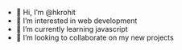 - 👋 Hi, I’m @hkrohit
- 👀 I’m interested in web development
- 🌱 I’m currently learning javascript
- 💞️ I’m looking to collaborate on my new projects


<!---
hkrohit/hkrohit is a ✨ special ✨ repository because its `README.md` (this file) appears on your GitHub profile.
You can click the Preview link to take a look at your changes.
--->

